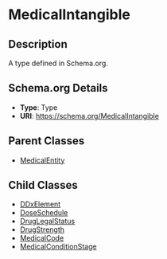 # MedicalIntangible

## Description
A type defined in Schema.org.

## Schema.org Details
- **Type**: Type
- **URI**: https://schema.org/MedicalIntangible

## Parent Classes
- [MedicalEntity](../MedicalEntity.md)

## Child Classes
- [DDxElement](DDxElement/DDxElement.md)
- [DoseSchedule](DoseSchedule/DoseSchedule.md)
- [DrugLegalStatus](DrugLegalStatus/DrugLegalStatus.md)
- [DrugStrength](DrugStrength/DrugStrength.md)
- [MedicalCode](MedicalCode/MedicalCode.md)
- [MedicalConditionStage](MedicalConditionStage/MedicalConditionStage.md)

